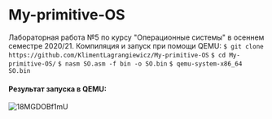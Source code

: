 # My-primitive-OS

Лабораторная работа №5 по курсу "Операционные системы" в осеннем семестре 2020/21.
Компиляция и запуск при помощи QEMU:
`$ git clone https://github.com/KlimentLagrangiewicz/My-primitive-OS`
`$ cd My-primitive-OS/`
`$ nasm SO.asm -f bin -o SO.bin`
`$ qemu-system-x86_64 SO.bin`

#### Результат запуска в QEMU:
![18MGDOBf1mU](https://github.com/KlimentLagrangiewicz/My-primitive-OS/assets/81409101/c4db424f-1da7-4fbe-9573-04d59721e5c3)
